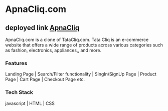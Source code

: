 # ApnaCliq.com

## deployed link [ApnaCliq](https://preeminent-twilight-7f6b32.netlify.app)

ApnaCliq.com is a clone of TataCliq.com. Tata Cliq is an e-commerce website that offers a wide range of products
across various categories such as fashion, electronics, appliances,, and more.

### Features
Landing Page | Search/Filter functionality | SingIn/SignUp Page | Product Page | Cart Page | Checkout Page etc.

### Tech Stack
javascript | HTML | CSS

